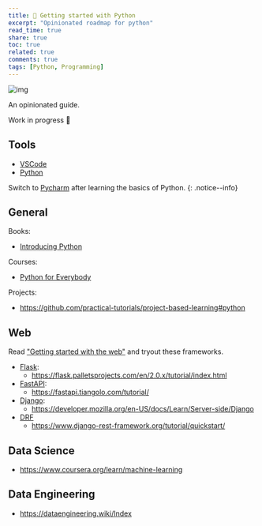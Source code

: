```yaml
---
title: 🐍 Getting started with Python
excerpt: "Opinionated roadmap for python"
read_time: true
share: true
toc: true
related: true
comments: true
tags: [Python, Programming]
---
```


![img](https://media.istockphoto.com/photos/reticulated-python-picture-id487506120?k=20&m=487506120&s=612x612&w=0&h=KsdD4vIOGsCTwHuDyoljO6Dbp4tBEW_W1gDASzK8KnY=)

An opinionated guide.

Work in progress :construction:

## Tools

- [VSCode](https://code.visualstudio.com/)
- [Python](https://www.python.org/downloads/)

Switch to [Pycharm](https://www.jetbrains.com/pycharm/download/) after learning the basics of Python.
{: .notice--info}

## General

Books:

- [Introducing Python](https://www.oreilly.com/library/view/introducing-python-2nd/9781492051374/)

Courses:

- [Python for Everybody](https://www.coursera.org/specializations/python)

Projects:

- https://github.com/practical-tutorials/project-based-learning#python

## Web

Read ["Getting started with the web"](https://developer.mozilla.org/en-US/docs/Learn/Getting_started_with_the_web) and tryout these frameworks.

- [Flask](https://flask.palletsprojects.com/en/2.0.x/):
  - https://flask.palletsprojects.com/en/2.0.x/tutorial/index.html
- [FastAPI](https://fastapi.tiangolo.com/):
  - https://fastapi.tiangolo.com/tutorial/
- [Django](https://www.djangoproject.com/):
  - https://developer.mozilla.org/en-US/docs/Learn/Server-side/Django
- [DRF](https://www.django-rest-framework.org/)
  - https://www.django-rest-framework.org/tutorial/quickstart/

## Data Science

- https://www.coursera.org/learn/machine-learning

## Data Engineering

- https://dataengineering.wiki/Index

